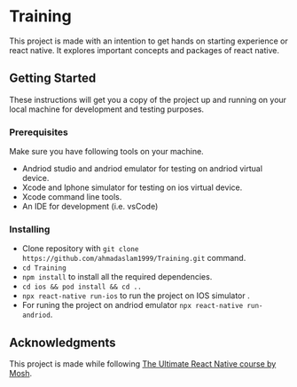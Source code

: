 # Training
This project is made with an intention to get hands on starting experience or react native. It explores important concepts and packages of react native.

## Getting Started

These instructions will get you a copy of the project up and running on your local machine for development and testing purposes.

### Prerequisites

Make sure you have following tools on your machine.
- Andriod studio and andriod emulator for testing on andriod virtual device.
- Xcode and Iphone simulator for testing on ios virtual device.
- Xcode command line tools.
- An IDE for development (i.e. vsCode)

### Installing

- Clone repository with `git clone https://github.com/ahmadaslam1999/Training.git` command.
- `cd Training`
- `npm install` to install all the required dependencies.
- `cd ios && pod install && cd ..`
- `npx react-native run-ios` to run the project on IOS simulator .
- For runing the project on andriod emulator `npx react-native run-andriod`.

## Acknowledgments 
This project is made while following [The Ultimate React Native course by Mosh](https://codewithmosh.com/p/the-ultimate-react-native-course). 
